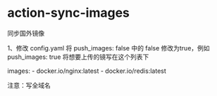 # action-sync-images


同步国外镜像


1、修改 config.yaml
将 push_images: false 中的 false 修改为true，例如 push_images: true
将想要上传的镜写在这个列表下

  images:
    - docker.io/nginx:latest
    - docker.io/redis:latest

注意：写全域名
